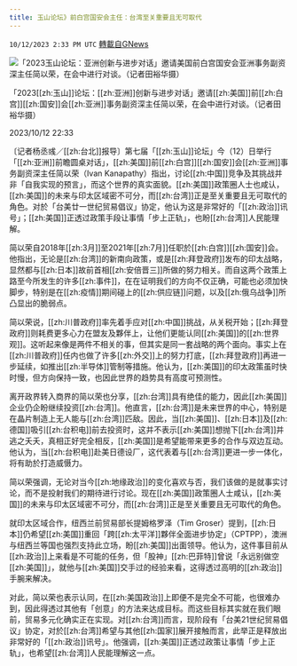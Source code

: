 ```yaml
---
title: 玉山论坛》前白宫国安会主任：台湾至关重要且无可取代
---
```

`10/12/2023 2:33 PM UTC` [轉載自GNews](https://gnews.org/articles/1825314)

![「2023玉山论坛：亚洲创新与进步对话」邀请美国前白宫国安会亚洲事务副资深主任简以荣，在会中进行对谈。（记者田裕华摄）](https://img.ltn.com.tw/Upload/news/600/2023/10/12/phpYD3cra.jpg "「2023玉山论坛：亚洲创新与进步对话」邀请美国前白宫国安会亚洲事务副资深主任简以荣，在会中进行对谈。（记者田裕华摄）")

「2023[[zh:玉山]]论坛：[[zh:亚洲]]创新与进步对话」邀请[[zh:美国]]前[[zh:白宫]][[zh:国安]]会[[zh:亚洲]]事务副资深主任简以荣，在会中进行对谈。（记者田裕华摄）

2023/10/12 22:33

〔记者杨丞彧／[[zh:台北]]报导〕第七届「[[zh:玉山]]论坛」今（12）日举行「[[zh:亚洲]]前瞻圆桌对话」，[[zh:美国]]前[[zh:白宫]][[zh:国安]]会[[zh:亚洲]]事务副资深主任简以荣（Ivan Kanapathy）指出，讨论[[zh:中国]]竞争及其挑战并非「自我实现的预言」，而这个世界的真实面貌。[[zh:美国]]政策圈人士也咸认，[[zh:美国]]的未来与印太区域密不可分，而[[zh:台湾]]正是至关重要且无可取代的角色。对於「台美廿一世纪贸易倡议」协定，他认为这是非常好的「[[zh:政治]]讯号」；[[zh:美国]]正透过政策手段让事情「步上正轨」，也盼[[zh:台湾]]人民能理解。

简以荣自2018年[[zh:3月]]至2021年[[zh:7月]]任职於[[zh:白宫]][[zh:国安]]会。他指出，无论是[[zh:台湾]]的新南向政策，或是[[zh:拜登政府]]发布的印太战略，显然都与[[zh:日本]]故前首相[[zh:安倍晋三]]所做的努力相关。而自这两个政策上路至今所发生的许多[[zh:事件]]，在在证明我们的方向不仅正确，可能也必须加快脚步，特别是在[[zh:疫情]]期间碰上的[[zh:供应链]]问题，以及[[zh:俄乌战争]]所凸显出的脆弱点。

简以荣说，[[zh:川普政府]]率先着手应对[[zh:中国]]挑战，从关税开始；[[zh:拜登政府]]则耗费更多心力在盟友及夥伴上，让他们更能认同[[zh:美国]]的[[zh:世界观]]。这听起来像是两件不相关的事，但其实是同一套战略的两个面向。事实上在[[zh:川普政府]]任内也做了许多[[zh:外交]]上的努力打底，[[zh:拜登政府]]再进一步延续，如推出[[zh:半导体]]管制等措施。他认为，[[zh:美国]]的印太政策虽时快时慢，但方向保持一致，也因此世界的趋势具有高度可预测性。

离开政界转入商界的简以荣也分享，[[zh:台湾]]具有绝佳的能力，因此[[zh:美国]]企业仍企盼继续投资[[zh:台湾]]。他直言，[[zh:台湾]]是未来世界的中心，特别是在晶片制造上无人能与[[zh:台湾]]匹敌。因此，当[[zh:美国]]、[[zh:日本]]及[[zh:德国]]吸引[[zh:台积电]]前去投资时，这并不表示[[zh:美国]]想抛下[[zh:台湾]]并逃之夭夭，真相正好完全相反，[[zh:美国]]是希望能带来更多的合作与双边互动。他认为，当[[zh:台积电]]赴美日德设厂，这代表着与[[zh:台湾]]更进一步一体化，将有助於打造威慑力。

简以荣强调，无论对当今[[zh:地缘政治]]的变化喜欢与否，我们该做的是就事实讨论，而不是投射我们的期待进行讨论。现在[[zh:美国]]政策圈人士咸认，[[zh:美国]]的未来与印太区域密不可分，而[[zh:台湾]]正是至关重要且无可取代的角色。

就印太区域合作，纽西兰前贸易部长提姆格罗泽（Tim Groser）提到，[[zh:日本]]仍希望[[zh:美国]]重回「跨[[zh:太平洋]]夥伴全面进步协定」（CPTPP），澳洲与纽西兰等国也强烈支持此立场，盼[[zh:美国]]出面领导。他认为，这件事目前从[[zh:政治]]上来看是不可能的任务，但「股神」[[zh:巴菲特]]曾说「永远别做空[[zh:美国]]」，就他与[[zh:美国]]交手过的经验来看，这得透过高明的[[zh:政治]]手腕来解决。

对此，简以荣也表示认同，在[[zh:美国政治]]上即便不是完全不可能，也很难办到，因此得透过其他有「创意」的方法来达成目标。而这些目标其实就在我们眼前，贸易多元化确实正在实现。对[[zh:台湾]]而言，现阶段有「台美21世纪贸易倡议」协定，对於[[zh:台湾]]希望与其他[[zh:国家]]展开接触而言，此举正是释放出非常好的「[[zh:政治]]讯号」。他强调，[[zh:美国]]正透过政策让事情「步上正轨」，也希望[[zh:台湾]]人民能理解这一点。
